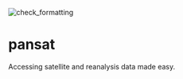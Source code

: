![check_formatting](https://github.com/hannahci/pansat/workflows/check_formatting/badge.svg)

# pansat
Accessing satellite and reanalysis data made easy.

